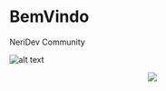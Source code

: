 # BemVindo
NeriDev Community

![alt text][devneri]

[devneri]: https://avatars1.githubusercontent.com/u/9269742?s=200&v=4 "Github logo"

<p align="center">
  <img  src="https://avatars1.githubusercontent.com/u/9269742?s=200&v=4">
</p>
